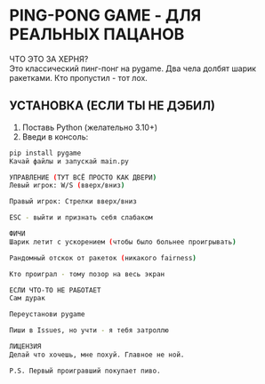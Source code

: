 
# PING-PONG GAME - ДЛЯ РЕАЛЬНЫХ ПАЦАНОВ

ЧТО ЭТО ЗА ХЕРНЯ?  
Это классический пинг-понг на pygame. Два чела долбят шарик ракетками. Кто пропустил - тот лох.

## УСТАНОВКА (ЕСЛИ ТЫ НЕ ДЭБИЛ)
1. Поставь Python (желательно 3.10+)  
2. Введи в консоль:  
```bash
pip install pygame
Качай файлы и запускай main.py

УПРАВЛЕНИЕ (ТУТ ВСЁ ПРОСТО КАК ДВЕРИ)
Левый игрок: W/S (вверх/вниз)

Правый игрок: Стрелки вверх/вниз

ESC - выйти и признать себя слабаком

ФИЧИ
Шарик летит с ускорением (чтобы было больнее проигрывать)

Рандомный отскок от ракеток (никакого fairness)

Кто проиграл - тому позор на весь экран

ЕСЛИ ЧТО-ТО НЕ РАБОТАЕТ
Сам дурак

Переустанови pygame

Пиши в Issues, но учти - я тебя затроллю

ЛИЦЕНЗИЯ
Делай что хочешь, мне похуй. Главное не ной.

P.S. Первый проигравший покупает пиво.
